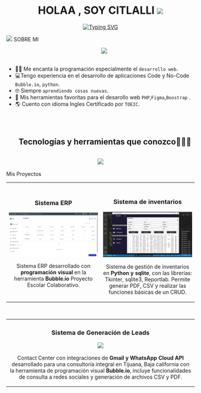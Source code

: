 <h1 align="center">HOLAA , SOY CITLALLI <img src="https://media.giphy.com/media/hvRJCLFzcasrR4ia7z/giphy.gif" width="35"></h1>
<p align="center">
    <a href="https://git.io/typing-svg"><img src="https://readme-typing-svg.demolab.com?font=Fira+Code&pause=1000&random=false&width=435&lines=software+y+sistemas+computacionales" alt="Typing SVG" /></a>
</p>
<picture><img src = "https://github.com/7oSkaaa/7oSkaaa/blob/main/Images/about_me.gif?raw=true" width = 50px></picture> SOBRE MI

<picture> <img align="right" src="https://github.com/7oSkaaa/7oSkaaa/blob/main/Images/Right_Side.gif?raw=true" width = 250px></picture>

<br><br>
 
- :technologist: Me encanta la programación especialmente el `desarrollo web`.
- :computer:Tengo experiencia en el desarrollo de aplicaciones Code y No-Code `Bubble.io`, `python`.
- :nerd_face: Siempre `aprendiendo cosas nuevas`.
- 📝 Mis herramientas favoritas para el desarollo web `PHP`,`Figma`,`Boostrap` .
- 🌎 Cuento con idioma Ingles Certificado por `TOEIC`.
<br>
<!--h1 without bottom border-->
<div id="user-content-toc">
    <ul align="center">
      <summary><h2 style="display: inline-block">Tecnologías y herramientas que conozco👨🏻‍💻</h2></summary>
    </ul>
  </div>
  <!--tech stack icons-->
  <p align="center">
    <a href="https://skillicons.dev">
      <img src="https://skillicons.dev/icons?i=git,css,discord,figma,github,html,java,js,mysql,postman,py,vscode,php,cpp,replit,sqlite,sublime,unity,windows&perline=14" />
    </a>
  </p>
  Mis Proyectos
<table>
<tr>
<td width="50%">
<h3 align="center">Sistema ERP</h3>
<div align="center">
<a target="_blank"><img src="https://raw.githubusercontent.com/citlalyii/SistemaERP/main/erp.jpg" width="400"></a>
<p>Sistema ERP desarrollado con <strong>programación visual</strong> en la herramienta <strong>Bubble.io</strong> Proyecto Escolar Colaborativo.</p>
</div>
                                                                                      
</td>

<td width="50%">
               <br>
<h3 align="center">Sistema de inventarios</h3>
<div align="center">                                       
<a target="_blank"><img src="https://raw.githubusercontent.com/citlalyii/SistemaDeInventarios/main/sistInvent.png" width="400" ></a>
<br>
</p>Sistema de gestión de inventarios en <strong>Python y sqlite</strong>, con las librerías: Tkinter, sqlite3, Reportlab. Permite generar PDF, CSV y realizar las funciones básicas de un CRUD.</p>
</div>                                                             
</table>                                                                                 
</div>
<br>

<table>
<tr>
<td width="50%">
<h3 align="center">Sistema de Generación de Leads</h3>
<div align="center">
<a target="_blank"><img src="https://raw.githubusercontent.com/citlalyii/SistemaDeGeneracionDeLeads/main/sgl_2.jpg" width="400" ></a>
<p>Contact Center con integraciones de <strong> Gmail y WhatsApp Cloud API</strong> desarrollado para una consultoría integral en Tijuana, Baja california con la herramienta de programación visual <strong>Bubble.io</strong>, incluye funcionalidades de consulta a redes sociales y generación de archivos CSV y PDF.</p>
</div>                                                                                     
</td> 
